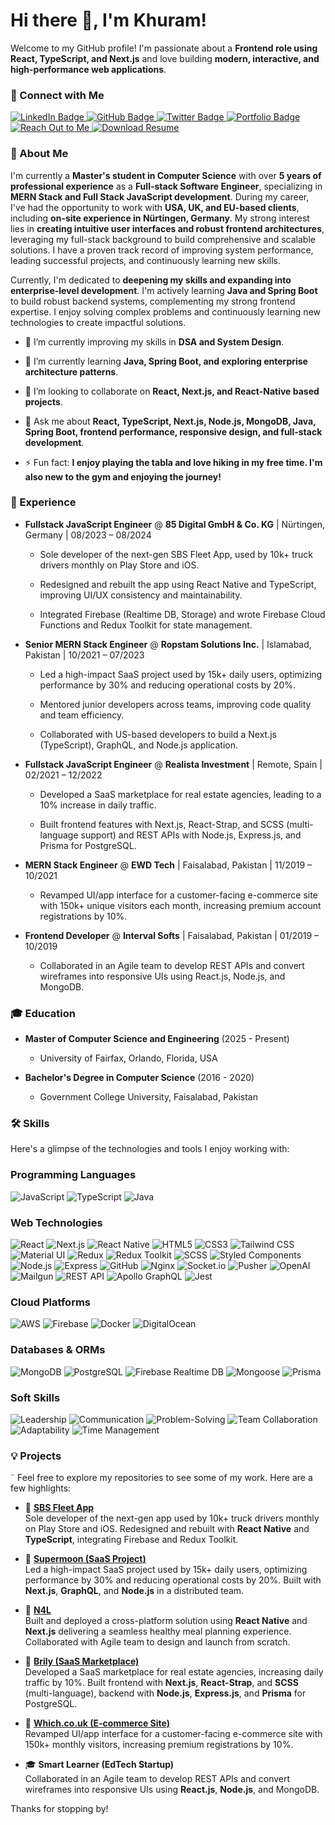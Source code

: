# Hi there 👋, I'm Khuram!

Welcome to my GitHub profile! I'm passionate about a **Frontend role using React, TypeScript, and Next.js** and love building **modern, interactive, and high-performance web applications**.

### 🔗 Connect with Me

<a href="https://www.linkedin.com/in/mrkhuram00/" target="_blank">
  <img src="https://img.shields.io/badge/LinkedIn-0077B5?style=for-the-badge&logo=linkedin&logoColor=white" alt="LinkedIn Badge"/>
</a> 
<a href="https://github.com/mrkhuram" target="_blank">
  <img src="https://img.shields.io/badge/GitHub-181717?style=for-the-badge&logo=github&logoColor=white" alt="GitHub Badge"/>
</a>
<a href="https://twitter.com/your-twitter-handle" target="_blank">
  <img src="https://img.shields.io/badge/Twitter-%231DA1F2.svg?style=for-the-badge&logo=twitter&logoColor=white" alt="Twitter Badge"/>
</a>
<a href="https://www.your-portfolio-website.com" target="_blank">
  <img src="https://img.shields.io/badge/Portfolio-blueviolet?style=for-the-badge&logo=google-chrome&logoColor=white" alt="Portfolio Badge"/>
</a>
<a href="mailto:khuram.shahzad39106@gmail.com" target="_blank" rel="noopener noreferrer">
  <img src="https://img.shields.io/badge/Reach_Out_to_Me-blue?style=for-the-badge&logo=gmail&logoColor=white" alt="Reach Out to Me" />
</a>
<a href="./Khuram_Shahzad_Resume.pdf" download target="_blank">
  <img src="https://img.shields.io/badge/Download_Resume-PDF-red?style=for-the-badge&logo=adobeacrobatreader&logoColor=white" alt="Download Resume">
</a>

### 🚀 About Me

I'm currently a **Master's student in Computer Science** with over **5 years of professional experience** as a **Full-stack Software Engineer**, specializing in **MERN Stack and Full Stack JavaScript development**. During my career, I've had the opportunity to work with **USA, UK, and EU-based clients**, including **on-site experience in Nürtingen, Germany**. My strong interest lies in **creating intuitive user interfaces and robust frontend architectures**, leveraging my full-stack background to build comprehensive and scalable solutions. I have a proven track record of improving system performance, leading successful projects, and continuously learning new skills.

Currently, I'm dedicated to **deepening my skills and expanding into enterprise-level development**. I'm actively learning **Java and Spring Boot** to build robust backend systems, complementing my strong frontend expertise. I enjoy solving complex problems and continuously learning new technologies to create impactful solutions.

- 🔭 I’m currently improving my skills in **DSA and System Design**.

- 🌱 I’m currently learning **Java, Spring Boot, and exploring enterprise architecture patterns**.

- 👯 I’m looking to collaborate on **React, Next.js, and React-Native based projects**.

- 💬 Ask me about **React, TypeScript, Next.js, Node.js, MongoDB, Java, Spring Boot, frontend performance, responsive design, and full-stack development**.

- ⚡ Fun fact: **I enjoy playing the tabla and love hiking in my free time. I'm also new to the gym and enjoying the journey!**

### 💼 Experience

- **Fullstack JavaScript Engineer** @ **85 Digital GmbH & Co. KG** | Nürtingen, Germany | 08/2023 – 08/2024

  - Sole developer of the next-gen SBS Fleet App, used by 10k+ truck drivers monthly on Play Store and iOS.

  - Redesigned and rebuilt the app using React Native and TypeScript, improving UI/UX consistency and maintainability.

  - Integrated Firebase (Realtime DB, Storage) and wrote Firebase Cloud Functions and Redux Toolkit for state management.

- **Senior MERN Stack Engineer** @ **Ropstam Solutions Inc.** | Islamabad, Pakistan | 10/2021 – 07/2023

  - Led a high-impact SaaS project used by 15k+ daily users, optimizing performance by 30% and reducing operational costs by 20%.

  - Mentored junior developers across teams, improving code quality and team efficiency.

  - Collaborated with US-based developers to build a Next.js (TypeScript), GraphQL, and Node.js application.

- **Fullstack JavaScript Engineer** @ **Realista Investment** | Remote, Spain | 02/2021 – 12/2022

  - Developed a SaaS marketplace for real estate agencies, leading to a 10% increase in daily traffic.

  - Built frontend features with Next.js, React-Strap, and SCSS (multi-language support) and REST APIs with Node.js, Express.js, and Prisma for PostgreSQL.

- **MERN Stack Engineer** @ **EWD Tech** | Faisalabad, Pakistan | 11/2019 – 10/2021

  - Revamped UI/app interface for a customer-facing e-commerce site with 150k+ unique visitors each month, increasing premium account registrations by 10%.

- **Frontend Developer** @ **Interval Softs** | Faisalabad, Pakistan | 01/2019 – 10/2019

  - Collaborated in an Agile team to develop REST APIs and convert wireframes into responsive UIs using React.js, Node.js, and MongoDB.

### 🎓 Education

- **Master of Computer Science and Engineering** (2025 - Present)

  - University of Fairfax, Orlando, Florida, USA

- **Bachelor's Degree in Computer Science** (2016 - 2020)

  - Government College University, Faisalabad, Pakistan

### 🛠️ Skills

Here's a glimpse of the technologies and tools I enjoy working with:

### Programming Languages

![JavaScript](https://img.shields.io/badge/JavaScript-F7DF1E?style=for-the-badge&logo=javascript&logoColor=black)
![TypeScript](https://img.shields.io/badge/TypeScript-3178C6?style=for-the-badge&logo=typescript&logoColor=white)
![Java](https://img.shields.io/badge/Java-007396?style=for-the-badge&logo=java&logoColor=white)

### Web Technologies

![React](https://img.shields.io/badge/React-61DAFB?style=for-the-badge&logo=react&logoColor=black)
![Next.js](https://img.shields.io/badge/Next.js-000000?style=for-the-badge&logo=next.js&logoColor=white)
![React Native](https://img.shields.io/badge/React_Native-61DAFB?style=for-the-badge&logo=react&logoColor=black)
![HTML5](https://img.shields.io/badge/HTML5-E34F26?style=for-the-badge&logo=html5&logoColor=white)
![CSS3](https://img.shields.io/badge/CSS3-1572B6?style=for-the-badge&logo=css3&logoColor=white)
![Tailwind CSS](https://img.shields.io/badge/Tailwind_CSS-06B6D4?style=for-the-badge&logo=tailwind-css&logoColor=white)
![Material UI](https://img.shields.io/badge/Material_UI-0081CB?style=for-the-badge&logo=mui&logoColor=white)
![Redux](https://img.shields.io/badge/Redux-764ABC?style=for-the-badge&logo=redux&logoColor=white)
![Redux Toolkit](https://img.shields.io/badge/Redux_Toolkit-764ABC?style=for-the-badge&logo=redux&logoColor=white)
![SCSS](https://img.shields.io/badge/SCSS-CC6699?style=for-the-badge&logo=sass&logoColor=white)
![Styled Components](https://img.shields.io/badge/Styled_Components-DB7093?style=for-the-badge&logo=styled-components&logoColor=white)
![Node.js](https://img.shields.io/badge/Node.js-339933?style=for-the-badge&logo=node.js&logoColor=white)
![Express](https://img.shields.io/badge/Express-000000?style=for-the-badge&logo=express&logoColor=white)
![GitHub](https://img.shields.io/badge/GitHub-181717?style=for-the-badge&logo=github&logoColor=white)
![Nginx](https://img.shields.io/badge/Nginx-009639?style=for-the-badge&logo=nginx&logoColor=white)
![Socket.io](https://img.shields.io/badge/Socket.io-010101?style=for-the-badge&logo=socket.io&logoColor=white)
![Pusher](https://img.shields.io/badge/Pusher-FF1A55?style=for-the-badge&logo=pusher&logoColor=white)
![OpenAI](https://img.shields.io/badge/OpenAI-412991?style=for-the-badge&logo=openai&logoColor=white)
![Mailgun](https://img.shields.io/badge/Mailgun-0062FF?style=for-the-badge&logo=mailgun&logoColor=white)
![REST API](https://img.shields.io/badge/REST_API-FF6C37?style=for-the-badge)
![Apollo GraphQL](https://img.shields.io/badge/Apollo-311C87?style=for-the-badge&logo=apollo-graphql&logoColor=white)
![Jest](https://img.shields.io/badge/Jest-C21325?style=for-the-badge&logo=jest&logoColor=white)

### Cloud Platforms

![AWS](https://img.shields.io/badge/AWS-232F3E?style=for-the-badge&logo=amazon-aws&logoColor=white)
![Firebase](https://img.shields.io/badge/Firebase-FFCA28?style=for-the-badge&logo=firebase&logoColor=black)
![Docker](https://img.shields.io/badge/Docker-2496ED?style=for-the-badge&logo=docker&logoColor=white)
![DigitalOcean](https://img.shields.io/badge/DigitalOcean-0080FF?style=for-the-badge&logo=digitalocean&logoColor=white)

### Databases & ORMs

![MongoDB](https://img.shields.io/badge/MongoDB-47A248?style=for-the-badge&logo=mongodb&logoColor=white)
![PostgreSQL](https://img.shields.io/badge/PostgreSQL-4169E1?style=for-the-badge&logo=postgresql&logoColor=white)
![Firebase Realtime DB](https://img.shields.io/badge/Firebase_Realtime_DB-FFCA28?style=for-the-badge&logo=firebase&logoColor=black)
![Mongoose](https://img.shields.io/badge/Mongoose-880000?style=for-the-badge)
![Prisma](https://img.shields.io/badge/Prisma-0C344B?style=for-the-badge&logo=prisma&logoColor=white)

### Soft Skills

![Leadership](https://img.shields.io/badge/Leadership-0078D7?style=for-the-badge)
![Communication](https://img.shields.io/badge/Communication-FF6F61?style=for-the-badge)
![Problem-Solving](https://img.shields.io/badge/Problem_Solving-00BFFF?style=for-the-badge)
![Team Collaboration](https://img.shields.io/badge/Team_Collaboration-32CD32?style=for-the-badge)
![Adaptability](https://img.shields.io/badge/Adaptability-FFD700?style=for-the-badge)
![Time Management](https://img.shields.io/badge/Time_Management-8A2BE2?style=for-the-badge)

<!-- ### 📈 My GitHub Stats -->

<!-- [![Khuram's GitHub stats](https://github-readme-stats.vercel.app/api?username=mrkhuram&show_icons=true&theme=radical)](https://github.com/mrkhuram/github-readme-stats) -->

### 💡 Projects

˜
Feel free to explore my repositories to see some of my work. Here are a few highlights:

- 🚚 **[SBS Fleet App](https://apps.apple.com/pl/app/sbs-fleet-app/id1502235048)**  
  Sole developer of the next-gen app used by 10k+ truck drivers monthly on Play Store and iOS. Redesigned and rebuilt with **React Native** and **TypeScript**, integrating Firebase and Redux Toolkit.

- 🌙 **[Supermoon (SaaS Project)](https://getsupermoon.com/)**  
  Led a high-impact SaaS project used by 15k+ daily users, optimizing performance by 30% and reducing operational costs by 20%. Built with **Next.js**, **GraphQL**, and **Node.js** in a distributed team.

- 🥗 **[N4L](https://n4lhealth.com/)**  
  Built and deployed a cross-platform solution using **React Native** and **Next.js** delivering a seamless healthy meal planning experience. Collaborated with Agile team to design and launch from scratch.

- 🏢 **[Brily (SaaS Marketplace)](https://brily.com/brily-2/)**  
  Developed a SaaS marketplace for real estate agencies, increasing daily traffic by 10%. Built frontend with **Next.js**, **React-Strap**, and **SCSS** (multi-language), backend with **Node.js**, **Express.js**, and **Prisma** for PostgreSQL.

- 🛒 **[Which.co.uk (E-commerce Site)](https://which.co.uk/)**  
  Revamped UI/app interface for a customer-facing e-commerce site with 150k+ monthly visitors, increasing premium registrations by 10%.

- 🎓 **Smart Learner (EdTech Startup)**  
  Collaborated in an Agile team to develop REST APIs and convert wireframes into responsive UIs using **React.js**, **Node.js**, and MongoDB.

Thanks for stopping by!

